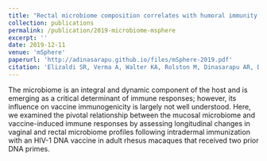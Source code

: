 ```yaml
---
title: "Rectal microbiome composition correlates with humoral immunity to HIV-1 in vaccinated rhesus macaques."
collection: publications
permalink: /publication/2019-microbiome-msphere
excerpt: ''
date: 2019-12-11
venue: 'mSphere'
paperurl: 'http://adinasarapu.github.io/files/mSphere-2019.pdf'  
citation: 'Elizaldi SR, Verma A, Walter KA, Rolston M, Dinasarapu AR, Durbin-Johnson BP, Settles M, Kozlowski PA, Raeman R and Iyer SS. (2019). &quot;Rectal microbiome composition correlates with humoral immunity to HIV-1 in vaccinated rhesus macaques.&quot; <i>mSphere</i>, 4:e00824-19.'
---  
```

The microbiome is an integral and dynamic component of the host and is emerging as a critical determinant of immune responses; however, its influence on vaccine immunogenicity is largely not well understood. Here, we examined the pivotal relationship between the mucosal microbiome and vaccine-induced immune responses by assessing longitudinal changes in vaginal and rectal microbiome profiles following intradermal immunization with an HIV-1 DNA vaccine in adult rhesus macaques that received two prior DNA primes.
